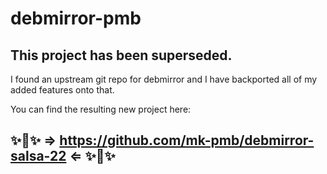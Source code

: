 ﻿
debmirror-pmb
=============

This project has been superseded.
---------------------------------

I found an upstream git repo for debmirror
and I have backported all of my added features onto that.

You can find the resulting new project here:

## ✨🌈✨ &rArr; https://github.com/mk-pmb/debmirror-salsa-22 &lArr; ✨🌈✨

